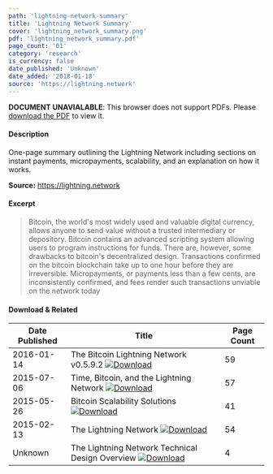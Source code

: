 ```yaml
---
path: 'lightning-network-summary'
title: 'Lightning Network Summary'
cover: 'lightning_network_summary.png'
pdf: 'lightning_network_summary.pdf'
page_count: '01'
category: 'research'
is_currency: false
date_published: 'Unknown'
date_added: '2018-01-18'
source: 'https://lightning.network'
---
```


<object class="pdf_embed" data="/pdf/lightning_network_summary.pdf" type="application/pdf" width="100%" height="100%">
   <p><b>DOCUMENT UNAVIALABLE</b>: This browser does not support PDFs. Please <a href="/pdf/lightning_network_summary.pdf">download the PDF</a> to view it.</p>
</object>

#### Description
One-page summary outlining the Lightning Network including sections on instant payments, micropayments, scalability, and an explanation on how it works.

**Source:** https://lightning.network

#### Excerpt
> Bitcoin, the world's most widely used and valuable  digital currency, allows anyone to send value without a trusted intermediary or depository. Bitcoin contains an advanced scripting system allowing users to program instructions for funds. There are, however, some drawbacks to bitcoin's decentralized design. Transactions confirmed on the bitcoin blockchain take up to one hour before they are irreversible. Micropayments, or payments less than a few cents, are inconsistently confirmed, and fees render such transactions unviable on the network today

#### Download & Related
Date Published | Title                                                                          | Page Count
---------------|--------------------------------------------------------------------------------|------------
2016-01-14     | The Bitcoin Lightning Network v0.5.9.2 [![Download](/assets/download_cloud.svg)](/pdf/lightning_network.pdf) | 59
2015-07-06     | Time, Bitcoin, and the Lightning Network [![Download](/assets/download_cloud.svg)](/pdf/time_bitcoin_lightning_network.pdf) | 57
2015-05-26     | Bitcoin Scalability Solutions [![Download](/assets/download_cloud.svg)](/pdf/bitcoin_scalability_solutions.pdf) | 41
2015-02-13     | The Lightning Network [![Download](/assets/download_cloud.svg)](/pdf/lightning_network_presentation.pdf) | 54
Unknown        | The Lightning Network Technical Design Overview [![Download](/assets/download_cloud.svg)](/pdf/lightning_network_technical_summary.pdf) | 4
